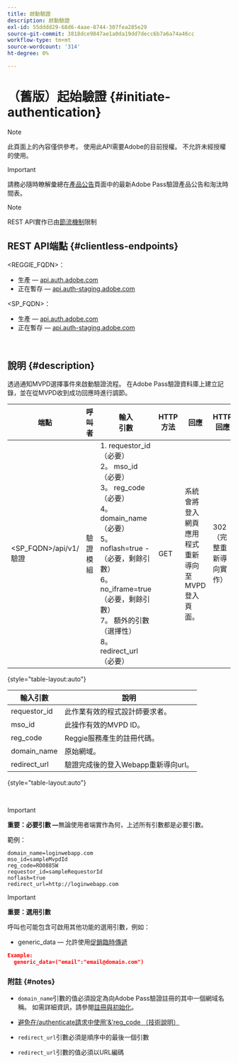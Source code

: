 ```yaml
---
title: 啟動驗證
description: 啟動驗證
exl-id: 55dddd29-68d6-4aae-8744-307fea285e29
source-git-commit: 3818dce9847ae1a0da19dd7decc6b7a6a74a46cc
workflow-type: tm+mt
source-wordcount: '314'
ht-degree: 0%

---
```


# （舊版）起始驗證 {#initiate-authentication}

>[!NOTE]
>
>此頁面上的內容僅供參考。 使用此API需要Adobe的目前授權。 不允許未經授權的使用。

>[!IMPORTANT]
>
> 請務必隨時瞭解彙總在[產品公告](/help/authentication/product-announcements.md)頁面中的最新Adobe Pass驗證產品公告和淘汰時間表。

>[!NOTE]
>
> REST API實作已由[節流機制](/help/authentication/integration-guide-programmers/throttling-mechanism.md)限制

## REST API端點 {#clientless-endpoints}

&lt;REGGIE_FQDN>：

* 生產 — [api.auth.adobe.com](http://api.auth.adobe.com/)
* 正在暫存 — [api.auth-staging.adobe.com](http://api.auth-staging.adobe.com/)

&lt;SP_FQDN>：

* 生產 — [api.auth.adobe.com](http://api.auth.adobe.com/)
* 正在暫存 — [api.auth-staging.adobe.com](http://api.auth-staging.adobe.com/)

</br>


## 說明 {#description}

透過通知MVPD選擇事件來啟動驗證流程。 在Adobe Pass驗證資料庫上建立記錄，並在從MVPD收到成功回應時進行調節。



| 端點 | 呼叫</br>者 | 輸入   </br>引數 | HTTP </br>方法 | 回應 | HTTP </br>回應 |
| --- | --- | --- | --- | --- | --- |
| &lt;SP_FQDN>/api/v1/驗證 | 驗證模組 | 1. requestor_id （必要）</br>2。  mso_id （必要）</br>3。  reg_code （必要）</br>4。  domain_name （必要）</br>5。  noflash=true - </br>    （必要，剩餘引數）</br>6。  no_iframe=true （必要，剩餘引數）</br>7。  額外的引數（選擇性）</br>8。  redirect_url （必要） | GET | 系統會將登入網頁應用程式重新導向至MVPD登入頁面。 | 302 （完整重新導向實作） |

{style="table-layout:auto"}


| 輸入引數 | 說明 |
| --- | --- |
| requestor_id | 此作業有效的程式設計師要求者。 |
| mso_id | 此操作有效的MVPD ID。 |
| reg_code | Reggie服務產生的註冊代碼。 |
| domain_name | 原始網域。 |
| redirect_url | 驗證完成後的登入Webapp重新導向url。 |

{style="table-layout:auto"}

</br>

>[!IMPORTANT]
> 
>**重要：必要引數 —**&#x200B;無論使用者端實作為何，上述所有引數都是必要引數。
>
>
>範例：
>
>```
>domain_name=loginwebapp.com
>mso_id=sampleMvpdId
>reg_code=RO0885W
>requestor_id=sampleRequestorId
>noflash=true
>redirect_url=http://loginwebapp.com
>```

>[!IMPORTANT]
> 
>**重要：選用引數**
>
>呼叫也可能包含可啟用其他功能的選用引數，例如：
>
> * generic\_data — 允許使用[促銷臨時傳遞](/help/authentication/integration-guide-programmers/features-premium/temporary-access/promotional-temp-pass.md)
>
>```JSON
>Example:
>   generic_data=("email":"email@domain.com")
>```


### **附註** {#notes}

* `domain_name`引數的值必須設定為向Adobe Pass驗證註冊的其中一個網域名稱。 如需詳細資訊，請參閱[註冊與初始化](/help/authentication/kickstart/programmer-overview.md)。

* [避免在/authenticate請求中使用&#39;&amp;&#39;reg\_code （技術說明）](/help/authentication/integration-guide-programmers/legacy/notes-technical/clientless-avoid-using-reg-code-in-authenticate-request.md)

* `redirect_url`引數必須是順序中的最後一個引數

* `redirect_url`引數的值必須以URL編碼
